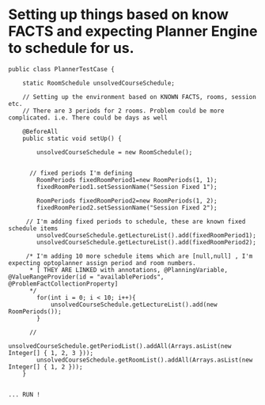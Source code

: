 # Setting up things based on know FACTS and expecting Planner Engine to schedule for us.





	public class PlannerTestCase {

		static RoomSchedule unsolvedCourseSchedule;

		// Setting up the environment based on KNOWN FACTS, rooms, session etc. 
		// There are 3 periods for 2 rooms. Problem could be more complicated. i.e. There could be days as well 
		
		@BeforeAll
		public static void setUp() {

			unsolvedCourseSchedule = new RoomSchedule();

			
		  // fixed periods I'm defining
			RoomPeriods fixedRoomPeriod1=new RoomPeriods(1, 1);
			fixedRoomPeriod1.setSessionName("Session Fixed 1");
			
			RoomPeriods fixedRoomPeriod2=new RoomPeriods(1, 2);
			fixedRoomPeriod2.setSessionName("Session Fixed 2");
			
		 // I'm adding fixed periods to schedule, these are known fixed schedule items
			unsolvedCourseSchedule.getLectureList().add(fixedRoomPeriod1);
			unsolvedCourseSchedule.getLectureList().add(fixedRoomPeriod2);    
			
		 /* I'm adding 10 more schedule items which are [null,null] , I'm expecting optoplanner assign period and room numbers. 
		  * [ THEY ARE LINKED with annotations, @PlanningVariable,	@ValueRangeProvider(id = "availablePeriods", @ProblemFactCollectionProperty]
		  */
			for(int i = 0; i < 10; i++){        	        	
				unsolvedCourseSchedule.getLectureList().add(new RoomPeriods());          
			}
			
		  // 
			unsolvedCourseSchedule.getPeriodList().addAll(Arrays.asList(new Integer[] { 1, 2, 3 }));
			unsolvedCourseSchedule.getRoomList().addAll(Arrays.asList(new Integer[] { 1, 2 }));
		}


	... RUN !